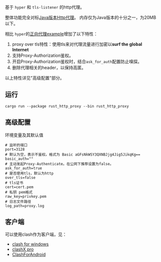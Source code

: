 基于 `hyper` 和 `tls-listener` 的http代理。

整体功能完全对标[Java版本Http代理](https://github.com/arloor/HttpProxy)。 内存仅为Java版本的十分之一，为20MB以下。

相比 `hyper`的[正向代理example](https://github.com/hyperium/hyper/blob/0.14.x/examples/http_proxy.rs)增加了以下特性：

1. proxy over tls特性：使用tls来对代理流量进行加密以**surf the global Internet**
2. 支持Proxy-Authorization鉴权。
3. 开启Proxy-Authorization鉴权时，结合`ask_for_auth`配置防止嗅探。
4. 删除代理相关的header，以保持高匿。

以上特性详见"高级配置"部分。

## 运行

```shell
cargo run --package rust_http_proxy --bin rust_http_proxy
```

## 高级配置

环境变量及其默认值

```shell
# 监听的端口
port=3128
# 默认为空，表示不鉴权。格式为 Basic aGFsNkWSY3QXNBJjg4Jig5JikqKg==
basic_auth=""
# 主动发起Proxy-Authenticate。在公网下推荐设置为false。
ask_for_auth=true
# 是否使用tls，默认为http
over_tls=false     
# tls证书
cert=cert.pem
# 私钥 pem格式
raw_key=privkey.pem
# 日志文件路径
log_path=proxy.log 
```

## 客户端

可以使用clash作为客户端，见：

- [clash for windows](https://github.com/Fndroid/clash_for_windows_pkg/releases)
- [clashX pro](https://install.appcenter.ms/users/clashx/apps/clashx-pro/distribution_groups/public)
- [ClashForAndroid](https://github.com/Kr328/ClashForAndroid/releases)